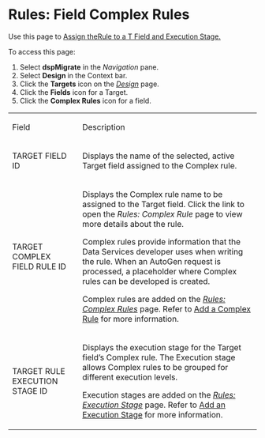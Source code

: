 # Rules: Field Complex Rules

<div class="use">

Use this page to [Assign theRule to a T Field and Execution
Stage.](../Use_Cases/Complex_Rules.htm#Assign_the_Rule_to_a_Field)

</div>

To access this page:

1.  Select <span style="font-weight: bold;">dspMigrate</span> in the
    <span style="font-style: italic;">Navigation</span> pane.
2.  Select <span style="font-weight: bold;">Design </span>in the Context
    bar.
3.  Click the <span style="font-weight: bold;">Targets</span> icon on
    the *[Design](Design.htm)* page.
4.  Click the <span style="font-weight: bold;">Fields</span> icon for a
    Target.
5.  Click the <span style="font-weight: bold;">Complex Rules</span> icon
    for a field.

<table>
<tbody>
<tr class="odd">
<td><p>Field</p></td>
<td><p>Description</p></td>
</tr>
<tr class="even">
<td><p>TARGET FIELD ID</p></td>
<td><p>Displays the name of the selected, active Target field assigned to the Complex rule.</p></td>
</tr>
<tr class="odd">
<td><p>TARGET COMPLEX FIELD RULE ID</p></td>
<td><p>Displays the Complex rule name to be assigned to the Target field. Click the link to open the <span style="font-style: italic;">Rules: Complex Rule</span> page to view more details about the rule.</p>
<p>Complex rules provide information that the Data Services developer uses when writing the rule. When an AutoGen request is processed, a placeholder where Complex rules can be developed is created.</p>
<p>Complex rules are added on the <span style="font-style: italic;"><a href="Rules_Complex_Rule_H.htm">Rules: Complex Rules</a></span> page. Refer to <a href="../Use_Cases/Complex_Rules.htm#Add_a_Complex_Rule">Add a Complex Rule</a> for more information.</p></td>
</tr>
<tr class="even">
<td><p>TARGET RULE EXECUTION STAGE ID</p></td>
<td><p>Displays the execution stage for the Target field’s Complex rule. The Execution stage allows Complex rules to be grouped for different execution levels.</p>
<p>Execution stages are added on the <span style="font-style: italic;"><a href="Rules_Execution_Stage_H.htm">Rules: Execution Stage</a></span> page. Refer to <a href="../Use_Cases/Complex_Rules.htm#Add_an_Execution_Stage">Add an Execution Stage</a> for more information.</p></td>
</tr>
</tbody>
</table>
